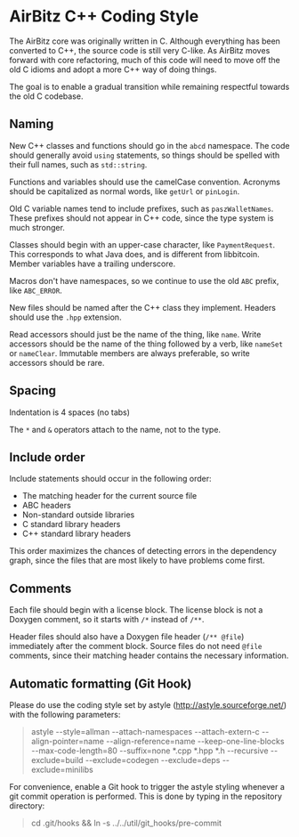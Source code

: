 # AirBitz C++ Coding Style

The AirBitz core was originally written in C.
Although everything has been converted to C++,
the source code is still very C-like.
As AirBitz moves forward with core refactoring,
much of this code will need to move off the old C idioms
and adopt a more C++ way of doing things.

The goal is to enable a gradual transition
while remaining respectful towards the old C codebase.

## Naming

New C++ classes and functions should go in the `abcd` namespace.
The code should generally avoid `using` statements,
so things should be spelled with their full names, such as `std::string`.

Functions and variables should use the camelCase convention.
Acronyms should be capitalized as normal words, like `getUrl` or `pinLogin`.

Old C variable names tend to include prefixes, such as `paszWalletNames`.
These prefixes should not appear in C++ code,
since the type system is much stronger.

Classes should begin with an upper-case character, like `PaymentRequest`.
This corresponds to what Java does, and is different from libbitcoin.
Member variables have a trailing underscore.

Macros don't have namespaces,
so we continue to use the old `ABC` prefix, like `ABC_ERROR`.

New files should be named after the C++ class they implement.
Headers should use the `.hpp` extension.

Read accessors should just be the name of the thing, like `name`.
Write accessors should be the name of the thing followed by a verb,
like `nameSet` or `nameClear`. Immutable members are always preferable,
so write accessors should be rare.

## Spacing

Indentation is 4 spaces (no tabs)

The `*` and `&` operators attach to the name, not to the type.

## Include order

Include statements should occur in the following order:

* The matching header for the current source file
* ABC headers
* Non-standard outside libraries
* C standard library headers
* C++ standard library headers

This order maximizes the chances of detecting errors in the dependency graph,
since the files that are most likely to have problems come first.

## Comments

Each file should begin with a license block.
The license block is not a Doxygen comment,
so it starts with `/*` instead of `/**`.

Header files should also have a Doxygen file header (`/** @file`)
immediately after the comment block.
Source files do not need `@file` comments,
since their matching header contains the necessary information.


## Automatic formatting (Git Hook)

Please do use the coding style set by astyle (http://astyle.sourceforge.net/) with the following parameters:

> astyle --style=allman --attach-namespaces --attach-extern-c --align-pointer=name --align-reference=name --keep-one-line-blocks --max-code-length=80 --suffix=none *.cpp *.hpp *.h --recursive --exclude=build --exclude=codegen --exclude=deps --exclude=minilibs


For convenience, enable a Git hook to trigger the astyle styling whenever a git commit operation is performed. This is done by typing in the repository directory:

> cd .git/hooks && ln -s ../../util/git_hooks/pre-commit
